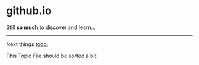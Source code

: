 # github.io
Still **so much** to discover and learn...

--------------------------

Next things [todo:](pages/more_todo.md)

This [Topic File](pages/todo_next.md) should be sorted a bit.

